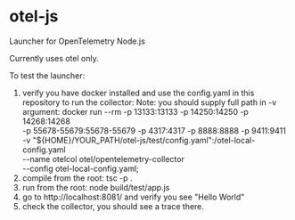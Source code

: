 # otel-js
Launcher for OpenTelemetry Node.js


Currently uses otel only.

To test the launcher:
1. verify you have docker installed and use the config.yaml in this repository to run the collector:
Note: you should supply full path in -v argument:
docker run --rm -p 13133:13133 -p 14250:14250 -p 14268:14268 \
      -p 55678-55679:55678-55679 -p 4317:4317 -p 8888:8888 -p 9411:9411 \
              -v "${HOME}/YOUR_PATH/otel-js/test/config.yaml":/otel-local-config.yaml \
      --name otelcol otel/opentelemetry-collector \
      --config otel-local-config.yaml;
2. compile from the root: tsc -p .
3. run from the root: node build/test/app.js
3. go to http://localhost:8081/ and verify you see "Hello World"
4. check the collector, you should see a trace there.